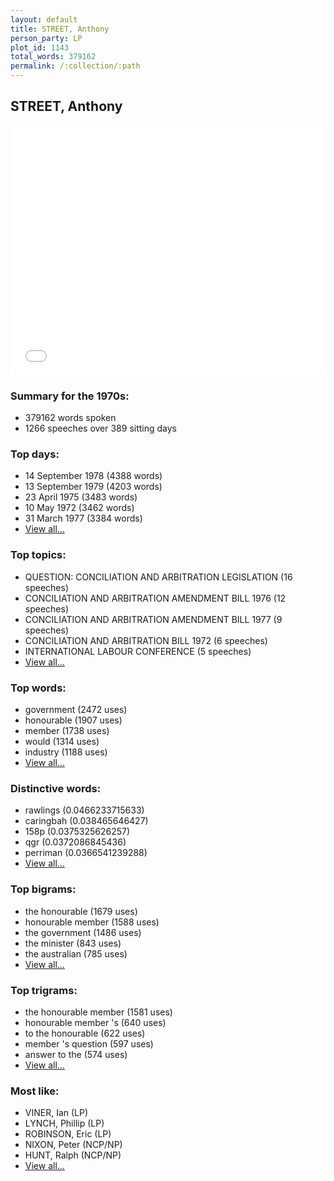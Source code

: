 ```yaml
---
layout: default
title: STREET, Anthony
person_party: LP
plot_id: 1143
total_words: 379162
permalink: /:collection/:path
---
```


## STREET, Anthony

<iframe width="100%" height="400" frameborder="0" scrolling="no" src="//plot.ly/~wragge/1143.embed"></iframe>


### Summary for the 1970s:

* 379162 words spoken
* 1266 speeches over 389 sitting days


### Top days:

* 14 September 1978 (4388 words)
* 13 September 1979 (4203 words)
* 23 April 1975 (3483 words)
* 10 May 1972 (3462 words)
* 31 March 1977 (3384 words)
* [View all...](days/)


### Top topics:

* QUESTION: CONCILIATION AND ARBITRATION LEGISLATION (16 speeches)
* CONCILIATION AND ARBITRATION AMENDMENT BILL 1976 (12 speeches)
* CONCILIATION AND ARBITRATION AMENDMENT BILL 1977 (9 speeches)
* CONCILIATION AND ARBITRATION BILL 1972 (6 speeches)
* INTERNATIONAL LABOUR CONFERENCE (5 speeches)
* [View all...](topics/)


### Top words:

* government (2472 uses)
* honourable (1907 uses)
* member (1738 uses)
* would (1314 uses)
* industry (1188 uses)
* [View all...](words/)


### Distinctive words:

* rawlings (0.0466233715633)
* caringbah (0.038465646427)
* 158p (0.0375325626257)
* qgr (0.0372086845436)
* perriman (0.0366541239288)
* [View all...](sig_words/)


### Top bigrams:

* the honourable (1679 uses)
* honourable member (1588 uses)
* the government (1486 uses)
* the minister (843 uses)
* the australian (785 uses)
* [View all...](bigrams/)


### Top trigrams:

* the honourable member (1581 uses)
* honourable member 's (640 uses)
* to the honourable (622 uses)
* member 's question (597 uses)
* answer to the (574 uses)
* [View all...](trigrams/)


### Most like:

* VINER, Ian (LP)
* LYNCH, Phillip (LP)
* ROBINSON, Eric (LP)
* NIXON, Peter (NCP/NP)
* HUNT, Ralph (NCP/NP)
* [View all...](similarities/)
